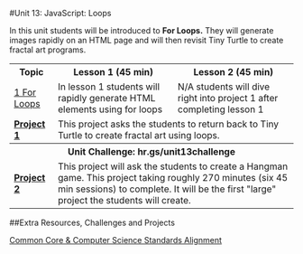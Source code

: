 #Unit 13: JavaScript: Loops

In this unit students will be introduced to **For Loops.** They will generate images rapidly on an HTML page and will then revisit Tiny Turtle to create fractal art programs.
<table>
<tr>
	<th>Topic</th>
	<th>Lesson 1 (45 min)</th>
	<th>Lesson 2 (45 min)</th>
</tr>
<tr>
	<td><a href="topics/topic1">1 For Loops</a></td>
	<td>In lesson 1 students will rapidly generate HTML elements using for loops</td>
	<td>N/A students will dive right into project 1 after completing lesson 1</td>
</tr>
<tr>
	<td><strong><a href="projects/project1">Project 1</a></strong></td>
	<td colspan="2">This project asks the students to return back to Tiny Turtle to create fractal art using loops. </td>
</tr>
<tr>
	<th align="center" colspan="3">Unit Challenge: hr.gs/unit13challenge </th>
</tr>
<tr>
	<td><strong><a href="projects/project2">Project 2</a></strong></td>
	<td colspan="2">This project will ask the students to create a Hangman game. This project taking roughly 270 minutes (six 45 min sessions) to complete. It will be the first "large" project the students will create. </td>
</tr>
</table>


##Extra Resources, Challenges and Projects



[Common Core & Computer Science Standards Alignment](csStandards.md)



